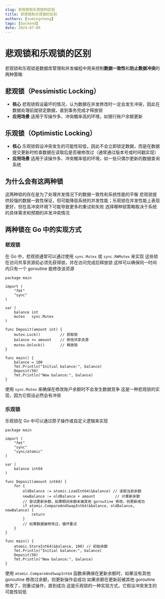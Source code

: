 ```yaml
---
slug: 悲观锁和乐观锁的区别
title: 悲观锁和乐观锁的区别
authors: [sumingcheng]
tags: [backend]
date: 2024-07-09
---
```


# 悲观锁和乐观锁的区别



 



悲观锁和乐观锁是数据库管理和并发编程中用来控制**数据一致性**和**防止数据冲突**的两种策略

## 悲观锁（Pessimistic Locking）  

* **核心** 悲观锁假设最坏的情况，认为数据在并发修改时一定会发生冲突，因此在数据处理前就锁定数据，直到事务完成才释放锁
* **应用场景** 适用于写操作多、冲突概率高的环境，如银行账户余额更新

## 乐观锁（Optimistic Locking）  

* **核心** 乐观锁假设冲突发生的可能性较低，因此不会立即锁定数据，而是在数据提交更新时检查数据在读取后是否被修改过（通常通过版本号或时间戳实现）
* **应用场景** 适用于读操作多、冲突概率低的环境，如一些只偶尔更新的数据查询系统

## 为什么会有这两种锁  

这两种锁的存在是为了处理并发情况下的数据一致性和系统性能的平衡 悲观锁提供较强的数据一致性保证，但可能降低系统的并发性能；乐观锁在并发性能上表现更好，但在高冲突环境下可能导致更多的重试和失败 选择哪种锁策略取决于系统的具体需求和预期的并发冲突情况

## 两种锁在 Go 中的实现方式  
### 悲观锁  

在 Go 中，悲观锁通常可以通过使用 `sync.Mutex` 或 `sync.RWMutex` 来实现 这些锁在访问共享资源前必须先获得锁，并在访问完成后释放锁 这样可以确保同一时间内只有一个 goroutine 能修改该资源

```
package main
​
import (
    "fmt"
    "sync"
)
​
var (
    balance int
    mutex   sync.Mutex
)
​
func Deposit(amount int) {
    mutex.Lock()         // 获取锁
    balance += amount    // 修改共享资源
    mutex.Unlock()       // 释放锁
}
​
func main() {
    balance = 100
    fmt.Println("Initial balance:", balance)
    Deposit(50)
    fmt.Println("New balance:", balance)
}

```

使用 `sync.Mutex` 来确保在修改账户余额时不会发生数据竞争 这是一种悲观锁的实现，因为它假设必然会有冲突

### 乐观锁  

乐观锁在 Go 中可以通过原子操作或自定义逻辑来实现

```
package main
​
import (
    "fmt"
    "sync"
    "sync/atomic"
)
​
var (
    balance int64
)
​
func Deposit(amount int64) {
    for {
        oldBalance := atomic.LoadInt64(&balance) // 读取当前余额
        newBalance := oldBalance + amount         // 计算新余额
        // 尝试更新余额，如果期间余额未被其他 goroutine 修改，则更新成功
        if atomic.CompareAndSwapInt64(&balance, oldBalance, newBalance) {
            return
        }
        // 如果数据被修改过，循环重试
    }
}
​
func main() {
    atomic.StoreInt64(&balance, 100) // 初始余额
    fmt.Println("Initial balance:", balance)
    Deposit(50)
    fmt.Println("New balance:", balance)
}

```

使用 `atomic.CompareAndSwapInt64` 函数来确保在更新余额时，如果没有其他 goroutine 修改过余额，则更新操作会成功 如果余额在更新前被其他 goroutine 修改了，则重试操作，直到成功 这是乐观锁的一种实现方式，它假设冲突发生的可能性较低